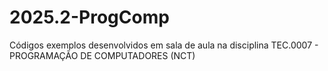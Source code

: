# 2025.2-ProgComp
Códigos exemplos desenvolvidos em sala de aula na disciplina  TEC.0007 - PROGRAMAÇÃO DE COMPUTADORES (NCT)
